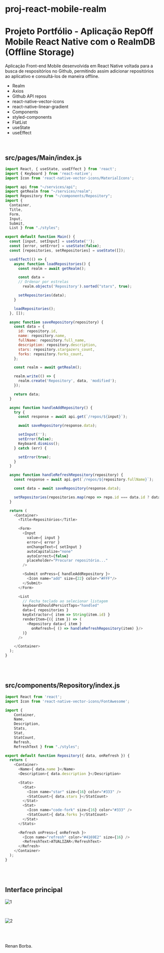 # proj-react-mobile-realm
# Projeto Portfólio - Aplicação RepOff Mobile React Native com o RealmDB (Offline Storage)
Aplicação Front-end Mobile desenvolvida em React Native voltada para a busca de respositórios no Github, permitindo assim adicionar repositórios ao aplicativo e consultá-los de maneira offline. 
<ul> 
  <li>Realm</li>
  <li>Axios</li>
  <li>Github API repos</li>
  <li>react-native-vector-icons</li>
  <li>react-native-linear-gradient</li>
  <li>Components</li>
  <li>styled-components</li>
  <li>FlatList</li>
  <li>useState</li>
  <li>useEffect</li>
</ul>
<br>

## src/pages/Main/index.js 

```js
import React, { useState, useEffect } from 'react';
import { Keyboard } from 'react-native';
import Icon from 'react-native-vector-icons/MaterialIcons';

import api from "~/services/api";
import getRealm from "~/services/realm";
import Repository from "~/components/Repository";
import {
  Container,
  Title,
  Form,
  Input,
  Submit,
  List } from "./styles";

export default function Main() {
  const [input, setInput] = useState('');
  const [error, setError] = useState(false);
  const [repositories, setRepositories] = useState([]);

  useEffect(() => {
    async function loadRepositories() {
      const realm = await getRealm();

      const data =
      // Ordenar por estrelas
        realm.objects('Repository').sorted("stars", true);

      setRepositories(data);
    }

    loadRepositories();
  }, []);

  async function saveRepository(repository) {
    const data = {
      id: repository.id,
      name: repository.name,
      fullName: repository.full_name,
      description: repository.description,
      stars: repository.stargazers_count,
      forks: repository.forks_count,
    };

    const realm = await getRealm();

    realm.write(() => {
      realm.create('Repository', data, 'modified');
    });

    return data;
  }

  async function handleAddRepository() {
    try {
      const response = await api.get(`/repos/${input}`);

      await saveRepository(response.data);

      setInput('');
      setError(false);
      Keyboard.dismiss();
    } catch (err) {

      setError(true);
    }
  }

  async function handleRefreshRepository(repository) {
    const response = await api.get(`/repos/${repository.fullName}`);

    const data = await saveRepository(response.data);

    setRepositories(repositories.map(repo => repo.id === data.id ? data : repo))
  }

  return (
    <Container>
      <Title>Repositórios</Title>

      <Form>
        <Input
          value={ input }
          error={ error }
          onChangeText={ setInput }
          autoCapitalize="none"
          autoCorrect={false}
          placeholder="Procurar repositório..."
        />

        <Submit onPress={ handleAddRepository }>
          <Icon name="add" size={22} color="#FFF"/>
        </Submit>
      </Form>

      <List
        // Fecha teclado ao selecionar listagem
        keyboardShouldPersistTaps="handled"
        data={ repositories }
        keyExtractor={ item => String(item.id) }
        renderItem={({ item }) => (
          <Repository data={ item }
            onRefresh={ () => handleRefreshRepository(item) }/>
        )}
      />

    </Container>
  );
}
```

<br><br>

## src/components/Repository/index.js 

```js
import React from 'react';
import Icon from 'react-native-vector-icons/FontAwesome';

import {
    Container,
    Name,
    Description,
    Stats,
    Stat,
    StatCount,
    Refresh,
    RefreshText } from "./styles";

export default function Repository({ data, onRefresh }) {
  return (
    <Container>
      <Name>{ data.name }</Name>
      <Description>{ data.description }</Description>

      <Stats>
        <Stat>
          <Icon name="star" size={16} color="#333" />
          <StatCount>{ data.stars }</StatCount>
        </Stat>
        <Stat>
          <Icon name="code-fork" size={16} color="#333" />
          <StatCount>{ data.forks }</StatCount>
        </Stat>
      </Stats>

      <Refresh onPress={ onRefresh }>
        <Icon name="refresh" color="#4169E2" size={16} />
        <RefreshText>ATUALIZAR</RefreshText>
      </Refresh>
    </Container>
  );
}
```

<br><br>

## Interface principal

![1](https://user-images.githubusercontent.com/48495838/69454079-1cc79300-0d44-11ea-9306-eef85cb50e38.JPG)

<br>

![2](https://user-images.githubusercontent.com/48495838/69454082-1cc79300-0d44-11ea-941b-a7170af6f198.JPG)
<br>

<br><br>  
Renan Borba. 


